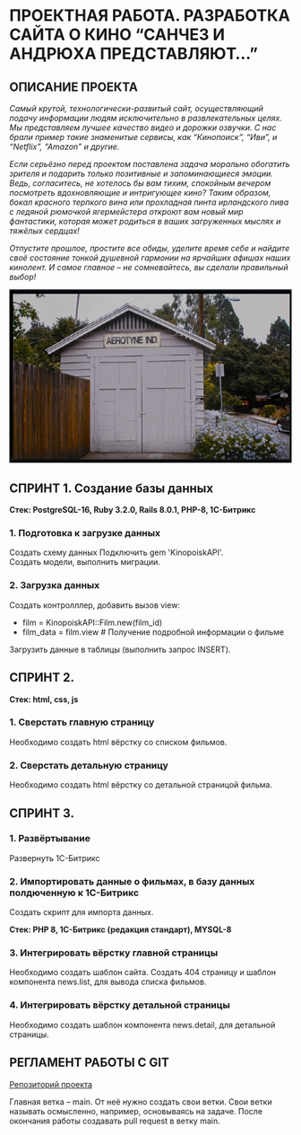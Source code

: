 # ПРОЕКТНАЯ РАБОТА. РАЗРАБОТКА САЙТА О КИНО “САНЧЕЗ И АНДРЮХА ПРЕДСТАВЛЯЮТ…”

## ОПИСАНИЕ ПРОЕКТА

*Самый крутой, технологически-развитый сайт, осуществляющий подачу информации людям исключительно в развлекательных целях. Мы представляем лучшее качество видео и дорожки озвучки. С нас брали пример такие знаменитые сервисы, как “Кинопоиск”, “Иви”, и “Netflix”, “Amazon” и другие.*

*Если серьёзно перед проектом поставлена задача морально обогатить зрителя и подарить только позитивные и запоминающиеся эмоции. Ведь, согласитесь, не хотелось бы вам тихим, спокойным вечером посмотреть вдохновляющие и интригующее кино? Таким образом, бокал красного терпкого вина или прохладная пинта ирландского пива с ледяной рюмочкой ягермейстера откроют вам новый мир фантастики, которая может родиться в ваших загруженных мыслях и тяжёлых сердцах!*

*Отпустите прошлое, простите все обиды, уделите время себе и найдите своё состояние тонкой душевной гармонии на ярчайших афишах наших кинолент. И самое главное – не сомневайтесь, вы сделали правильный выбор!*

![Наш проект](images/aerotine_inrernation.jpg)

## СПРИНТ 1. Создание базы данных

**Стек: PostgreSQL-16, Ruby 3.2.0, Rails 8.0.1, PHP-8, 1C-Битрикс**

### 1. Подготовка к загрузке данных  

Создать схему данных
Подключить gem 'KinopoiskAPI'.   
Создать модели, выполнить миграции.  

### 2. Загрузка данных

Создать контролллер, добавить вызов view:

  - film = KinopoiskAPI::Film.new(film_id)
  - film_data = film.view # Получение подробной информации о фильме

Загрузить данные в таблицы (выполнить запрос INSERT).

## СПРИНТ 2.

**Стек: html, css, js**

### 1. Сверстать главную страницу

Необходимо создать html вёрстку со списком фильмов.

### 2. Сверстать детальную страницу

Необходимо создать html вёрстку со детальной страницой фильма.

## СПРИНТ 3.

### 1. Развёртывание

Развернуть 1С-Битрикс

### 2. Импортировать данные о фильмах, в базу данных полдюченную к 1С-Битрикс

Создать скрипт для импорта данных.

**Стек: PHP 8, 1С-Битрикс (редакция стандарт), MYSQL-8**

### 3. Интегрировать вёрстку главной страницы

Необходимо создать шаблон сайта. Создать 404 страницу и  шаблон компонента news.list, для вывода списка фильмов.

### 4. Интегрировать вёрстку детальной страницы

Необходимо создать шаблон компонента news.detail, для детальной страницы.

## РЕГЛАМЕНТ РАБОТЫ С GIT
[Репозиторий проекта](https://github.com/AndreySamoylov/tsip_site)

Главная ветка – main. От неё нужно создать свои ветки. Свои ветки называть осмысленно, например, основываясь на задаче. После окончания работы создавать pull request в ветку main.
